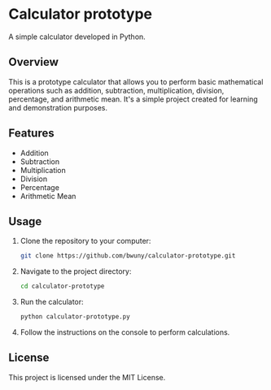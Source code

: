 # Calculator prototype

A simple calculator developed in Python.

## Overview

This is a prototype calculator that allows you to perform basic mathematical operations such as addition, subtraction, multiplication, division, percentage, and arithmetic mean. It's a simple project created for learning and demonstration purposes.

## Features

- Addition
- Subtraction
- Multiplication
- Division
- Percentage
- Arithmetic Mean

## Usage

1. Clone the repository to your computer:
   ```bash
   git clone https://github.com/bwuny/calculator-prototype.git
   ```
2. Navigate to the project directory:
	```bash
	cd calculator-prototype
	```
3. Run the calculator:
	```bash
	python calculator-prototype.py
	```
4. Follow the instructions on the console to perform calculations.

## License
This project is licensed under the MIT License.
